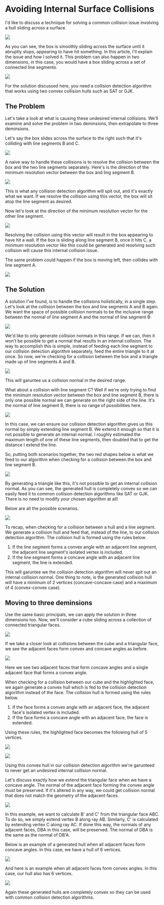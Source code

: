# Avoiding Internal Surface Collisions

I'd like to discuss a technique for solving a common collision issue involving a hull sliding across a surface.

![](images/internal_collision.gif)

As you can see, the box is smoothly sliding across the surface until it abruptly stops, appearing to have hit something. In this article, I'll explain the issue and how I solved it. This problem can also happen in two dimensions, in this case, you would have a box sliding across a set of connected line segments.

![](images/pic_1.png)

For the solution discussed here, you need a collision detection algorithm that works using two convex collision hulls such as SAT or GJK.

## The Problem

Let's take a look at what is causing these undesired internal collisions. We'll examine and solve the problem in two deminsions, then extrapolate to three deminsions.

Let's say the box slides across the surface to the right such that it's colliding with line segments B and C.

![](images/pic_2.png)

A naive way to handle these collisions is to resolve the collision between the box and the two line segments separately. Here's is the direction of the minimum resolution vector between the box and ling segment B.

![](images/pic_3.png)

This is what any collision detection algorithm will spit out, and it's exactly what we want. If we resolve the collision using this vector, the box will sit atop the line segment as desired.

Now let's look at the direction of the minimum resolution vector for the other line segment.

![](images/pic_4.png)

Resolving the collision using this vector will result in the box appearing to have hit a wall. If the box is sliding along line segment B, once it hits C, a minimum resolution vector like this could be generated and resolving such collision will cause this internal collision issue.

The same problem could happen if the box is moving left, then collides with line segment A.

![](images/pic_5.png)

## The Solution

A solution I've found, is to handle the collisions holistically, in a single step. Let's look at the collision between the box and line segments A and B again. We want the space of possible collision normals to be the inclusive range between the normal of line segment A and the normal of line segment B:

![](images/pic_6.png)

We'd like to only generate collision normals in this range. If we can, then it won't be possible to get a normal that results in an internal collision. The way to accomplish this is simple, instead of feeding each line segment to our collision detection algorithm separately, feed the entire triangle to it at once. So now, we're checking for a collision between the box and a triangle made up of line segments A and B.

![](images/pic_7.png)

This will garuntee us a collision normal in the desired range.

What about a collision with line segment C? Well if we're only trying to find the minimum resolution vector between the box and line segment B, there is only one possible normal we can generate on the right side of the line. It's the normal of line segment B, there is no range of possibilities here.

![](images/pic_8.png)

In this case, we can ensure our collision detection algorithm gives us this normal by simply extending line segment B. We extend it enough so that it is not possible to generate an internal normal. I roughly estimated the maximum length of one of these line segments, then doubled that to get the distance I extend the line.

So, putting both scenarios together, the two red shapes below is what we feed to our algorithm when checking for a collision between the box and line segment B.

![](images/pic_9.png)

By generating a triangle like this, it's not possible to get an internal collision normal. As you can see, the generated hull is completely convex so we can easily feed it to common collision detection algorithms like SAT or GJK. There is no need to modify your chosen algorithm at all!

Below are all the possible scenarios.

![](images/pic_10.png)

To recap, when checking for a collision between a hull and a line segment. We generate a collision hull and feed that, instead of the line, to our collision detection algorithm. The collision hull is formed using the rules below.

1. If the line segment forms a convex angle with an adjacent line segment, the adjacent line segment's isolated vertex is included.
2. If the line segment forms a concave angle with an adjacent line segment, the line is extended.

This will garuntee we the collision detection algorithm will never spit out an internal collision normal. One thing to note, is the generated collision hull will have a minimum of 2 vertices (concave-concave case) and a maximum of 4 (convex-convex case).

## Moving to three deminsions

Use the same basic principals, we can apply the solution in three dimensions too. Now, we'll consider a cube sliding across a collection of connected triangular faces.

![](images/pic_11.png)

If we take a closer look at collisions between the cube and a triangular face, we see the adjacent faces form convex and concave angles as before.

![](images/pic_12.png)

Here we see two adjacent faces that form concave angles and a single adjacent face that forms a convex angle.

When checking for a collision between our cube and the highlighted face, we again generate a convex hull which is fed to the collision detection algorithm instead of the face. The collision hull is formed using the rules below.

1. If the face forms a convex angle with an adjacent face, the adjacent face's isolated vertex is included.
2. If the face forms a concave angle with an adjacent face, the face is extended.

Using these rules, the highlighted face becomes the following hull of 5 vertices.

![](images/pic_13.png)

![](images/pic_14.png)

Using this convex hull in our collision detection algorithm we're garunteed to never get an undesired internal collision normal.

Let's discuss exactly how we extend the triangular face when we have a concave angle. The normal of the adjacent face forming the convex angle must be preserved. If it's altered in any way, we could get collision normal that does not match the geometry of the adjacent faces.

![](images/pic_15.png)

In this example, we want to calculate B' and C' from the triangular face ABC. To do so, we simply extend vertex B along ray AB. Similarly, C' is calculated by extending vertex C along ray AC. If done this way, the normals of any adjacent faces, DBA in this case, will be preserved. The normal of DBA is the same as the normal of DB'A.

Below is an example of a generated hull when all adjacent faces form concave angles. In this case, we have a hull of 6 vertices.

![](images/pic_16.png)

And here is an example when all adjacent faces form convex angles. In this case, our hull also has 6 vertices.

![](images/pic_17.png)

Again these generated hulls are completely convex so they can be used with common collision detection algorithms.
